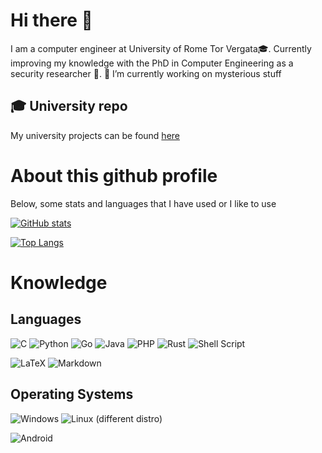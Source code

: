 # Hi there 👋
I am a computer engineer at University of Rome Tor Vergata🎓. Currently improving my knowledge with the PhD in Computer Engineering as a security researcher 🌱.
🔭 I’m currently working on mysterious stuff

## 🎓 University repo

My university projects can be found [here](https://github.com/orgs/ConteCvmaUniversity/repositories)

# About this github profile
Below, some stats and languages that I have used or I like to use <br>

[![GitHub stats](https://github-readme-stats.vercel.app/api?username=IlConteCvma&count_private=true&theme=ambient_gradient&include_orgs=true&show_icons=true&role=OWNER,ORGANIZATION_MEMBER,COLLABORATOR)](https://github.com/anuraghazra/github-readme-stats)

[![Top Langs](https://github-readme-stats-git-masterorgs-github-readme-stats-team.vercel.app/api/top-langs/?username=IlConteCvma&layout=compact&theme=transparent&include_orgs=true&count_private=true&langs_count=10&bg_color=1f1e1e)](https://github.com/anuraghazra/github-readme-stats)

# Knowledge

## Languages
![C](https://img.shields.io/badge/c-%2300599C.svg?style=for-the-badge&logo=c&logoColor=white)
![Python](https://img.shields.io/badge/python-3670A0?style=for-the-badge&logo=python&logoColor=ffdd54)
![Go](https://img.shields.io/badge/go-%2300ADD8.svg?style=for-the-badge&logo=go&logoColor=white)
![Java](https://img.shields.io/badge/java-%23ED8B00.svg?style=for-the-badge&logo=openjdk&logoColor=white)
![PHP](https://img.shields.io/badge/php-%23777BB4.svg?style=for-the-badge&logo=php&logoColor=white)
![Rust](https://img.shields.io/badge/rust-%23000000.svg?style=for-the-badge&logo=rust&logoColor=white)
![Shell Script](https://img.shields.io/badge/shell_script-%23121011.svg?style=for-the-badge&logo=gnu-bash&logoColor=white)


![LaTeX](https://img.shields.io/badge/latex-%23008080.svg?style=for-the-badge&logo=latex&logoColor=white)
![Markdown](https://img.shields.io/badge/markdown-%23000000.svg?style=for-the-badge&logo=markdown&logoColor=white)

## Operating Systems

![Windows](https://img.shields.io/badge/Windows-0078D6?style=for-the-badge&logo=windows&logoColor=white)
![Linux](https://img.shields.io/badge/Linux-FCC624?style=for-the-badge&logo=linux&logoColor=black) (different distro)

![Android](https://img.shields.io/badge/Android-3DDC84?style=for-the-badge&logo=android&logoColor=white)

<!--
**IlConteCvma/IlConteCvma** is a ✨ _special_ ✨ repository because its `README.md` (this file) appears on your GitHub profile.

Here are some ideas to get you started:

- 🔭 I’m currently working on ...
- 🌱 I’m currently learning ...
- 👯 I’m looking to collaborate on ...
- 🤔 I’m looking for help with ...
- 💬 Ask me about ...
- 📫 How to reach me: ...
- 😄 Pronouns: ...
- ⚡ Fun fact: ...
see bronolnetto readme (for organization stats)
-->
